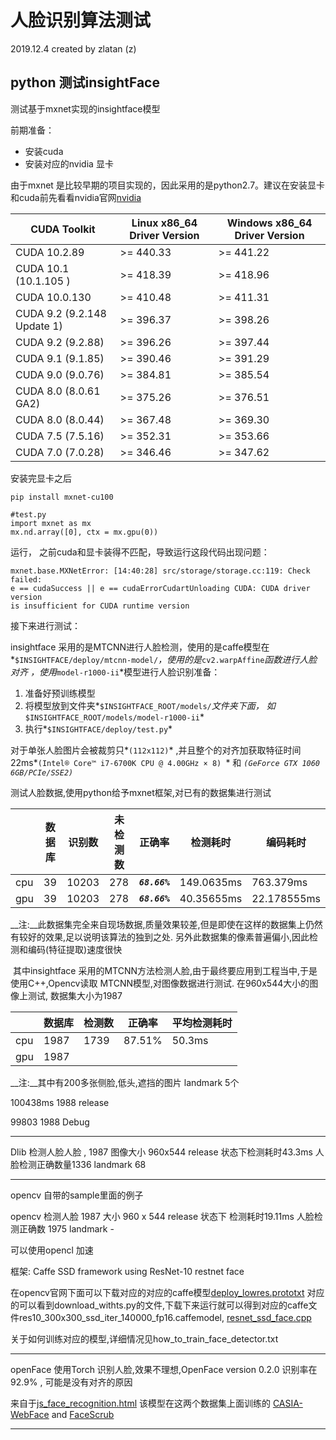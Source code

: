 # 人脸识别算法测试



2019.12.4 created by zlatan (z)

## python 测试insightFace

测试基于mxnet实现的insightface模型

前期准备：

* 安装cuda
* 安装对应的nvidia 显卡

由于mxnet 是比较早期的项目实现的，因此采用的是python2.7。建议在安装显卡和cuda前先看看nvidia官网[nvidia](https://docs.nvidia.com/cuda/cuda-toolkit-release-notes/index.html)

| CUDA Toolkit                | Linux x86_64 Driver Version | Windows x86_64 Driver Version |
| --------------------------- | --------------------------- | ----------------------------- |
| CUDA 10.2.89                | >= 440.33                   | >= 441.22                     |
| CUDA 10.1 (10.1.105 )       | >= 418.39                   | >= 418.96                     |
| CUDA 10.0.130               | >= 410.48                   | >= 411.31                     |
| CUDA 9.2 (9.2.148 Update 1) | >= 396.37                   | >= 398.26                     |
| CUDA 9.2 (9.2.88)           | >= 396.26                   | >= 397.44                     |
| CUDA 9.1 (9.1.85)           | >= 390.46                   | >= 391.29                     |
| CUDA 9.0 (9.0.76)           | >= 384.81                   | >= 385.54                     |
| CUDA 8.0 (8.0.61 GA2)       | >= 375.26                   | >= 376.51                     |
| CUDA 8.0 (8.0.44)           | >= 367.48                   | >= 369.30                     |
| CUDA 7.5 (7.5.16)           | >= 352.31                   | >= 353.66                     |
| CUDA 7.0 (7.0.28)           | >= 346.46                   | >= 347.62                     |

安装完显卡之后

```
pip install mxnet-cu100

#test.py
import mxnet as mx
mx.nd.array([0], ctx = mx.gpu(0))
```

运行， 之前cuda和显卡装得不匹配，导致运行这段代码出现问题：

```
mxnet.base.MXNetError: [14:40:28] src/storage/storage.cc:119: Check failed: 
e == cudaSuccess || e == cudaErrorCudartUnloading CUDA: CUDA driver version 
is insufficient for CUDA runtime version
```

接下来进行测试：

insightface 采用的是MTCNN进行人脸检测，使用的是caffe模型在*`$INSIGHTFACE/deploy/mtcnn-model/`*，使用的是*`cv2.warpAffine`*函数进行人脸对齐 ，使用*`model-r1000-ii`*模型进行人脸识别准备：

1. 准备好预训练模型
2. 将模型放到文件夹*`$INSIGHTFACE_ROOT/models/`*文件夹下面， 如*`$INSIGHTFACE_ROOT/models/model-r1000-ii`*
3. 执行*`$INSIGHTFACE/deploy/test.py`* 

对于单张人脸图片会被裁剪只*`(112x112)`* ,并且整个的对齐加获取特征时间22ms*`(Intel® Core™ i7-6700K CPU @ 4.00GHz × 8) `* 和 *`(GeForce GTX 1060 6GB/PCIe/SSE2)`*

测试人脸数据,使用python给予mxnet框架,对已有的数据集进行测试

|      | 数据库 | 识别数 | 未检测数 | 正确率         | 检测耗时   | 编码耗时    |
| ---- | ------ | ------ | -------- | -------------- | ---------- | ----------- |
| cpu  | 39     | 10203  | 278      | __*`68.66%`*__ | 149.0635ms | 763.379ms   |
| gpu  | 39     | 10203  | 278      | __*`68.66%`*__ | 40.35655ms | 22.178555ms |

__注:__此数据集完全来自现场数据,质量效果较差,但是即使在这样的数据集上仍然有较好的效果,足以说明该算法的独到之处. 另外此数据集的像素普遍偏小,因此检测和编码(特征提取)速度很快

​    其中insightface 采用的MTCNN方法检测人脸,由于最终要应用到工程当中,于是使用C++,Opencv读取
MTCNN模型,对图像数据进行测试. 在960x544大小的图像上测试, 数据集大小为1987

|      | 数据库 | 检测数 | 正确率 | 平均检测耗时 |
| ---- | ------ | ------ | ------ | ------------ |
| cpu  | 1987   | 1739   | 87.51% | 50.3ms       |
| gpu  | 1987   |        |        |              |

__注:__其中有200多张侧脸,低头,遮挡的图片  landmark 5个

 100438ms  1988 release

 99803  1988 Debug 

---



Dlib 检测人脸人脸  , 1987  图像大小  960x544 release 状态下检测耗时43.3ms  人脸检测正确数量1336  landmark 68  

---



opencv 自带的sample里面的例子

opencv 检测人脸  1987  大小 960 x 544 release 状态下   检测耗时19.11ms  人脸检测正确数 1975  landmark  -

可以使用opencl 加速

框架: Caffe    SSD framework using ResNet-10  restnet face 

在opencv官网下面可以下载对应的对应的caffe模型[deploy_lowres.prototxt](https://github.com/opencv/opencv/tree/master/samples/dnn/face_detector) 对应的可以看到download_withts.py的文件,下载下来运行就可以得到对应的caffe文件res10_300x300_ssd_iter_140000_fp16.caffemodel,  [resnet_ssd_face.cpp](https://github.com/opencv/opencv/blob/1073175c77885c6954ebfd96cfdaa3dc15cbc46f/samples/dnn/resnet_ssd_face.cpp)

 关于如何训练对应的模型,详细情况见how_to_train_face_detector.txt

---



openFace  使用Torch  识别人脸,效果不理想,OpenFace version 0.2.0 识别率在92.9% , 可能是没有对齐的原因

来自于[js_face_recognition.html](https://github.com/opencv/opencv/blob/4.1.2/samples/dnn/js_face_recognition.html)  该模型在这两个数据集上面训练的  [CASIA-WebFace](http://www.cbsr.ia.ac.cn/english/CASIA-WebFace-Database.html) and [FaceScrub](http://vintage.winklerbros.net/facescrub.html)

---

